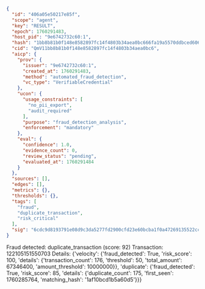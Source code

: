 ```json
{
  "id": "406a05e50217e85f",
  "scope": "agent",
  "key": "RESULT",
  "epoch": 1760291483,
  "host_pid": "9e6742732c60:1",
  "hash": "1bb8b81b0f148e8582897fc14f4803b34aea0bc666fa19a5570ddbced6060ccf",
  "cid": "QmV11bb8b81b0f148e8582897fc14f4803b34aea0bc6",
  "aicp": {
    "prov": {
      "issuer": "9e6742732c60:1",
      "created_at": 1760291483,
      "method": "automated_fraud_detection",
      "vc_type": "VerifiableCredential"
    },
    "ucon": {
      "usage_constraints": [
        "no_pii_export",
        "audit_required"
      ],
      "purpose": "fraud_detection_analysis",
      "enforcement": "mandatory"
    },
    "eval": {
      "confidence": 1.0,
      "evidence_count": 0,
      "review_status": "pending",
      "evaluated_at": 1760291484
    }
  },
  "sources": [],
  "edges": [],
  "metrics": {},
  "thresholds": {},
  "tags": [
    "fraud",
    "duplicate_transaction",
    "risk_critical"
  ],
  "sig": "6cdc9d8193791e08d9c3da5277fd2900cfd23e60bcba1f0a47269135522cc9db"
}
```

Fraud detected: duplicate_transaction (score: 92)
Transaction: 122105151550703
Details: {'velocity': {'fraud_detected': True, 'risk_score': 100, 'details': {'transaction_count': 176, 'threshold': 50, 'total_amount': 67346400, 'amount_threshold': 10000000}}, 'duplicate': {'fraud_detected': True, 'risk_score': 85, 'details': {'duplicate_count': 175, 'first_seen': 1760285764, 'matching_hash': '1af10bcd1b5a60d5'}}}
